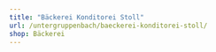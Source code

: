 ```yaml
---
title: "Bäckerei Konditorei Stoll"
url: /untergruppenbach/baeckerei-konditorei-stoll/
shop: Bäckerei
---
```

